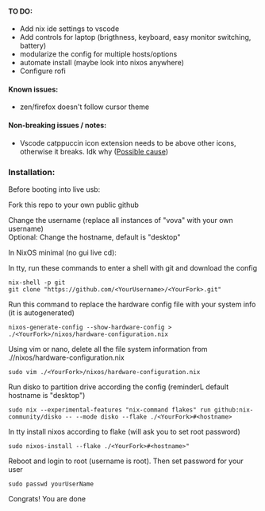 #### TO DO: 
- Add nix ide settings to vscode
- Add controls for laptop (brigthness, keyboard, easy monitor switching, battery)
- modularize the config for multiple hosts/options
- automate install (maybe look into nixos anywhere)
- Configure rofi

#### Known issues: 
- zen/firefox doesn't follow cursor theme

#### Non-breaking issues / notes:
- Vscode catppuccin icon extension needs to be above other icons,  
otherwise it breaks. Idk why ([Possible cause](https://github.com/catppuccin/vscode/issues/415))

### Installation:

Before booting into live usb:

Fork this repo to your own public github

Change the username (replace all instances of "vova" with your own username)  
Optional: Change the hostname, default is "desktop"

In NixOS minimal (no gui live cd):  

In tty, run these commands to enter a shell with git and download the config

```
nix-shell -p git
git clone "https://github.com/<YourUsername>/<YourFork>.git"
```
Run this command to replace the hardware config file with your system info (it is autogenerated)

```
nixos-generate-config --show-hardware-config > ./<YourFork>/nixos/hardware-configuration.nix
```
Using vim or nano, delete all the file system information from ./<YourFork>/nixos/hardware-configuration.nix

```
sudo vim ./<YourFork>/nixos/hardware-configuration.nix
```

Run disko to partition drive according the config (reminderL default hostname is "desktop")
```
sudo nix --experimental-features "nix-command flakes" run github:nix-community/disko -- --mode disko --flake ./<YourFork>#<hostname>
```
In tty install nixos according to flake (will ask you to set root password)

```
sudo nixos-install --flake ./<YourFork>#<hostname>"
```

Reboot and login to root (username is root). Then set password for your user

```
sudo passwd yourUserName
```
Congrats! You are done